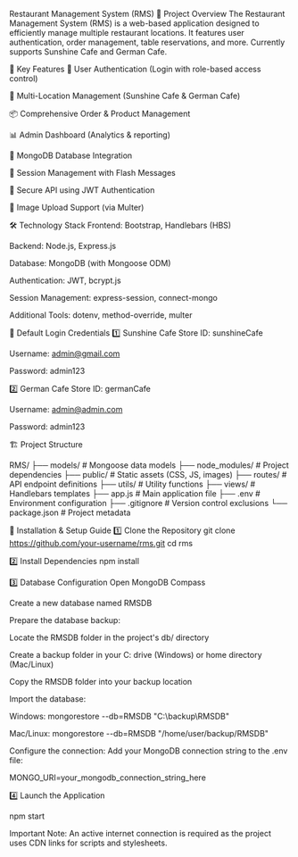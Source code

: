 Restaurant Management System (RMS)
📌 Project Overview
The Restaurant Management System (RMS) is a web-based application designed to efficiently manage multiple restaurant locations. It features user authentication, order management, table reservations, and more. Currently supports Sunshine Cafe and German Cafe.

🚀 Key Features
🔑 User Authentication (Login with role-based access control)

🏬 Multi-Location Management (Sunshine Cafe & German Cafe)

📦 Comprehensive Order & Product Management

📊 Admin Dashboard (Analytics & reporting)

💾 MongoDB Database Integration

🔄 Session Management with Flash Messages

🔐 Secure API using JWT Authentication

📸 Image Upload Support (via Multer)

🛠 Technology Stack
Frontend: Bootstrap, Handlebars (HBS)

Backend: Node.js, Express.js

Database: MongoDB (with Mongoose ODM)

Authentication: JWT, bcrypt.js

Session Management: express-session, connect-mongo

Additional Tools: dotenv, method-override, multer

🔑 Default Login Credentials
1️⃣ Sunshine Cafe
Store ID: sunshineCafe

Username: admin@gmail.com

Password: admin123

2️⃣ German Cafe
Store ID: germanCafe

Username: admin@admin.com

Password: admin123

🏗 Project Structure

RMS/
├── models/          # Mongoose data models
├── node_modules/    # Project dependencies
├── public/          # Static assets (CSS, JS, images)
├── routes/          # API endpoint definitions
├── utils/           # Utility functions
├── views/           # Handlebars templates
├── app.js           # Main application file
├── .env             # Environment configuration
├── .gitignore       # Version control exclusions
└── package.json     # Project metadata

🔧 Installation & Setup Guide
1️⃣ Clone the Repository
git clone https://github.com/your-username/rms.git
cd rms


2️⃣ Install Dependencies
npm install

3️⃣ Database Configuration
Open MongoDB Compass

Create a new database named RMSDB

Prepare the database backup:

Locate the RMSDB folder in the project's db/ directory

Create a backup folder in your C: drive (Windows) or home directory (Mac/Linux)

Copy the RMSDB folder into your backup location

Import the database:

Windows:
mongorestore --db=RMSDB "C:\backup\RMSDB"

Mac/Linux:
mongorestore --db=RMSDB "/home/user/backup/RMSDB"


Configure the connection:
Add your MongoDB connection string to the .env file:

MONGO_URI=your_mongodb_connection_string_here

4️⃣ Launch the Application

npm start

Important Note: An active internet connection is required as the project uses CDN links for scripts and stylesheets.